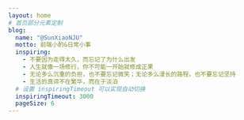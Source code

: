 ```yaml
---
layout: home
# 首页部分元素定制
blog:
  name: "@SunXiaoNJU"
  motto: 前端小酌&日常小事
  inspiring:
    - 不要因为走得太久，而忘记了为什么出发
    - 人生就像一场修行，你不可能一开始就修成正果
    - 无论多么沉重的负担，也不要忘记微笑；无论多么漫长的路程，也不要忘记坚持
    - 生活的真谛不在繁华，而在于淡泊
  # 设置 inspiringTimeout 可以实现自动切换
  inspiringTimeout: 3000
  pageSize: 6
---
```

